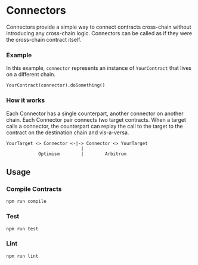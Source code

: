 # Connectors

Connectors provide a simple way to connect contracts cross-chain without introducing any cross-chain logic. Connectors can be called as if they were the cross-chain contract itself.

### Example

In this example, `connector` represents an instance of `YourContract` that lives on a different chain.
```solidity
YourContract(connector).doSomething()
```

### How it works
Each Connector has a single counterpart, another connector on another chain. Each Connector pair connects two target contracts. When a target calls a connector, the counterpart can replay the call to the target to the contract on the destination chain and vis-a-versa.

```
YourTarget <> Connector <-|-> Connector <> YourTarget
                            |
            Optimism        |        Arbitrum
```

## Usage

### Compile Contracts
```shell
npm run compile
```

### Test
```shell
npm run test
```

### Lint

```shell
npm run lint
```

